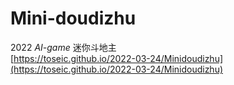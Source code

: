 # Mini-doudizhu
2022 *AI-game*
迷你斗地主<br>
[https://toseic.github.io/2022-03-24/Minidoudizhu](https://toseic.github.io/2022-03-24/Minidoudizhu)
